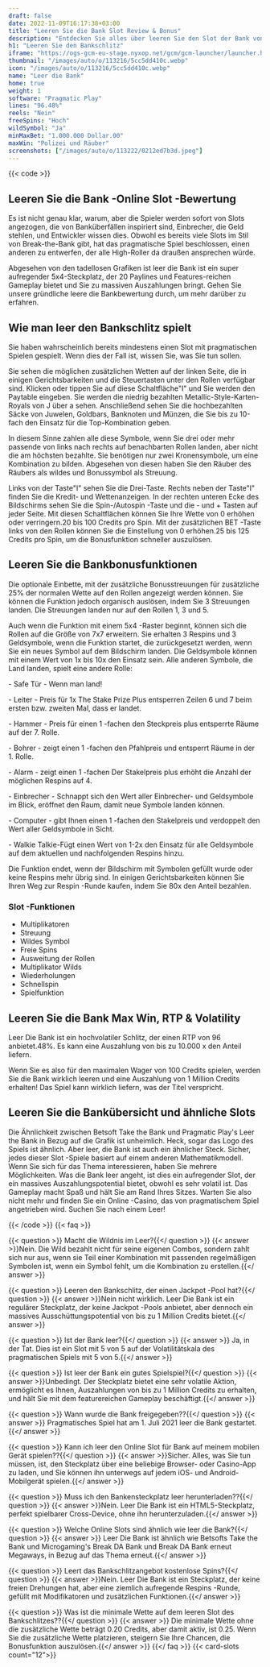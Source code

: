 ```yaml
---
draft: false
date: 2022-11-09T16:17:38+03:00
title: "Leeren Sie die Bank Slot Review & Bonus"
description: "Entdecken Sie alles über leeren Sie den Slot der Bank von Pragmatic Play, RTP, Funktionen, Volatilität, Auszahlungen und erhalten Sie kostenlose Spins und Boni von den besten Online -Casinos!"
h1: "Leeren Sie den Bankschlitz"
iframe: "https://ogs-gcm-eu-stage.nyxop.net/gcm/gcm-launcher/launcher.html?gameUrl=https%3A%2F%2Fnyx.prerelease-env.biz%2Fgs2c%2Fcommon%2Fgames-html5%2Fnyx-game-loader.html%3Fenvid%3Deur%26stage%3D1&gameid=vs20emptybank&operatorid=241&sessionid=Free%3Asvajg017nfqda56gs0l10i1vk19&currency=USD&lang=en_us&mode=demo&device=desktop&lobbyurl=&ogsgameid=1510196"
thumbnail: "/images/auto/o/113216/5cc5dd410c.webp"
icon: "/images/auto/o/113216/5cc5dd410c.webp"
name: "Leer die Bank"
home: true
weight: 1
software: "Pragmatic Play"
lines: "96.48%"
reels: "Nein"
freeSpins: "Hoch"
wildSymbol: "Ja"
minMaxBet: "1.000.000 Dollar.00"
maxWin: "Polizei und Räuber"
screenshots: ["/images/auto/o/113222/0212ed7b3d.jpeg"]
---
```


{{< code >}}<h2>Leeren Sie die Bank -Online Slot -Bewertung</h2><p>Es ist nicht genau klar, warum, aber die Spieler werden sofort von Slots angezogen, die von Banküberfällen inspiriert sind, Einbrecher, die Geld stehlen, und Entwickler wissen dies. Obwohl es bereits viele Slots im Stil von Break-the-Bank gibt, hat das pragmatische Spiel beschlossen, einen anderen zu entwerfen, der alle High-Roller da draußen ansprechen würde.</p><p>Abgesehen von den tadellosen Grafiken ist leer die Bank ist ein super aufregender 5x4-Steckplatz, der 20 Paylines und Features-reichen Gameplay bietet und Sie zu massiven Auszahlungen bringt. Gehen Sie unsere gründliche leere die Bankbewertung durch, um mehr darüber zu erfahren.</p><h2>Wie man leer den Bankschlitz spielt</h2><p>Sie haben wahrscheinlich bereits mindestens einen Slot mit pragmatischen Spielen gespielt. Wenn dies der Fall ist, wissen Sie, was Sie tun sollen.</p><p>Sie sehen die möglichen zusätzlichen Wetten auf der linken Seite, die in einigen Gerichtsbarkeiten und die Steuertasten unter den Rollen verfügbar sind. Klicken oder tippen Sie auf diese Schaltfläche"I" und Sie werden den Paytable eingeben. Sie werden die niedrig bezahlten Metallic-Style-Karten-Royals von J über a sehen. Anschließend sehen Sie die hochbezahlten Säcke von Juwelen, Goldbars, Banknoten und Münzen, die Sie bis zu 10-fach den Einsatz für die Top-Kombination geben.</p><p>In diesem Sinne zahlen alle diese Symbole, wenn Sie drei oder mehr passende von links nach rechts auf benachbarten Rollen landen, aber nicht die am höchsten bezahlte. Sie benötigen nur zwei Kronensymbole, um eine Kombination zu bilden. Abgesehen von diesen haben Sie den Räuber des Räubers als wildes und Bonussymbol als Streuung.</p><p>Links von der Taste"I" sehen Sie die Drei-Taste. Rechts neben der Taste"I" finden Sie die Kredit- und Wettenanzeigen. In der rechten unteren Ecke des Bildschirms sehen Sie die Spin-/Autospin -Taste und die - und + Tasten auf jeder Seite. Mit diesen Schaltflächen können Sie Ihre Wette von 0 erhöhen oder verringern.20 bis 100 Credits pro Spin. Mit der zusätzlichen BET -Taste links von den Rollen können Sie die Einstellung von 0 erhöhen.25 bis 125 Credits pro Spin, um die Bonusfunktion schneller auszulösen.</p><h2>Leeren Sie die Bankbonusfunktionen</h2><p>Die optionale Einbette, mit der zusätzliche Bonusstreuungen für zusätzliche 25% der normalen Wette auf den Rollen angezeigt werden können. Sie können die Funktion jedoch organisch auslösen, indem Sie 3 Streuungen landen. Die Streuungen landen nur auf den Rollen 1, 3 und 5.</p><p>Auch wenn die Funktion mit einem 5x4 -Raster beginnt, können sich die Rollen auf die Größe von 7x7 erweitern. Sie erhalten 3 Respins und 3 Geldsymbole, wenn die Funktion startet, die zurückgesetzt werden, wenn Sie ein neues Symbol auf dem Bildschirm landen. Die Geldsymbole können mit einem Wert von 1x bis 10x den Einsatz sein. Alle anderen Symbole, die Land landen, spielt eine andere Rolle:</p><p> - Safe Tür - Wenn man land!</p><p> - Leiter - Preis für 1x The Stake Prize Plus entsperren Zeilen 6 und 7 beim ersten bzw. zweiten Mal, dass er landet.</p><p> - Hammer - Preis für einen 1 -fachen den Steckpreis plus entsperrte Räume auf der 7. Rolle.</p><p> - Bohrer - zeigt einen 1 -fachen den Pfahlpreis und entsperrt Räume in der 1. Rolle.</p><p> - Alarm - zeigt einen 1 -fachen Der Stakelpreis plus erhöht die Anzahl der möglichen Respins auf 4.</p><p> - Einbrecher - Schnappt sich den Wert aller Einbrecher- und Geldsymbole im Blick, eröffnet den Raum, damit neue Symbole landen können.</p><p> - Computer - gibt Ihnen einen 1 -fachen den Stakelpreis und verdoppelt den Wert aller Geldsymbole in Sicht.</p><p> - Walkie Talkie-Fügt einen Wert von 1-2x den Einsatz für alle Geldsymbole auf dem aktuellen und nachfolgenden Respins hinzu.</p><p>Die Funktion endet, wenn der Bildschirm mit Symbolen gefüllt wurde oder keine Respins mehr übrig sind. In einigen Gerichtsbarkeiten können Sie Ihren Weg zur Respin -Runde kaufen, indem Sie 80x den Anteil bezahlen.</p><h3>
Slot -Funktionen</h3><ul>
<li></span>
Multiplikatoren</li>
<li></span>
Streuung</li>
<li></span>
Wildes Symbol</li>
<li></span>
Freie Spins</li>
<li></span>
Ausweitung der Rollen</li>
<li></span>
Multiplikator Wilds</li>
<li></span>
Wiederholungen</li>
<li></span>
Schnellspin</li>
<li></span>
Spielfunktion</li></ul><h2>Leeren Sie die Bank Max Win, RTP & Volatility</h2><p>Leer Die Bank ist ein hochvolatiler Schlitz, der einen RTP von 96 anbietet.48%. Es kann eine Auszahlung von bis zu 10.000 x den Anteil liefern.</p><p>Wenn Sie es also für den maximalen Wager von 100 Credits spielen, werden Sie die Bank wirklich leeren und eine Auszahlung von 1 Million Credits erhalten! Das Spiel kann wirklich liefern, was der Titel verspricht.</p><h2>Leeren Sie die Bankübersicht und ähnliche Slots</h2><p>Die Ähnlichkeit zwischen Betsoft Take the Bank und Pragmatic Play's Leer the Bank in Bezug auf die Grafik ist unheimlich. Heck, sogar das Logo des Spiels ist ähnlich. Aber leer, die Bank ist auch ein ähnlicher Steck. Sicher, jedes dieser Slot -Spiele basiert auf einem anderen Mathematikmodell. Wenn Sie sich für das Thema interessieren, haben Sie mehrere Möglichkeiten. Was die Bank leer angeht, ist dies ein aufregender Slot, der ein massives Auszahlungspotential bietet, obwohl es sehr volatil ist. Das Gameplay macht Spaß und hält Sie am Rand Ihres Sitzes. Warten Sie also nicht mehr und finden Sie ein Online -Casino, das von pragmatischem Spiel angetrieben wird. Suchen Sie nach einem Leer!</p>
{{< /code >}}
{{< faq >}}

{{< question >}} Macht die Wildnis im Leer?{{</ question >}}
{{< answer >}}Nein. Die Wild bezahlt nicht für seine eigenen Combos, sondern zahlt sich nur aus, wenn sie Teil einer Kombination mit passenden regelmäßigen Symbolen ist, wenn ein Symbol fehlt, um die Kombination zu erstellen.{{</ answer >}}

{{< question >}} Leeren den Bankschlitz, der einen Jackpot -Pool hat?{{</ question >}}
{{< answer >}}Nein nicht wirklich. Leer Die Bank ist ein regulärer Steckplatz, der keine Jackpot -Pools anbietet, aber dennoch ein massives Ausschüttungspotential von bis zu 1 Million Credits bietet.{{</ answer >}}

{{< question >}} Ist der Bank leer?{{</ question >}}
{{< answer >}} Ja, in der Tat. Dies ist ein Slot mit 5 von 5 auf der Volatilitätskala des pragmatischen Spiels mit 5 von 5.{{</ answer >}}

{{< question >}} Ist leer der Bank ein gutes Spielspiel?{{</ question >}}
{{< answer >}}Unbedingt. Der Steckplatz bietet eine sehr volatile Aktion, ermöglicht es Ihnen, Auszahlungen von bis zu 1 Million Credits zu erhalten, und hält Sie mit dem featurereichen Gameplay beschäftigt.{{</ answer >}}

{{< question >}} Wann wurde die Bank freigegeben??{{</ question >}}
{{< answer >}} Pragmatisches Spiel hat am 1. Juli 2021 leer die Bank gestartet.{{</ answer >}}

{{< question >}} Kann ich leer den Online Slot für Bank auf meinem mobilen Gerät spielen??{{</ question >}}
{{< answer >}}Sicher. Alles, was Sie tun müssen, ist, den Steckplatz über eine beliebige Browser- oder Casino-App zu laden, und Sie können ihn unterwegs auf jedem iOS- und Android-Mobilgerät spielen.{{</ answer >}}

{{< question >}} Muss ich den Bankensteckplatz leer herunterladen??{{</ question >}}
{{< answer >}}Nein. Leer Die Bank ist ein HTML5-Steckplatz, perfekt spielbarer Cross-Device, ohne ihn herunterzuladen.{{</ answer >}}

{{< question >}} Welche Online Slots sind ähnlich wie leer die Bank?{{</ question >}}
{{< answer >}} Leer Die Bank ist ähnlich wie Betsofts Take the Bank und Microgaming's Break DA Bank und Break DA Bank erneut Megaways, in Bezug auf das Thema erneut.{{</ answer >}}

{{< question >}} Leert das Bankschlitzangebot kostenlose Spins?{{</ question >}}
{{< answer >}}Nein. Leer Die Bank ist ein Steckplatz, der keine freien Drehungen hat, aber eine ziemlich aufregende Respins -Runde, gefüllt mit Modifikatoren und zusätzlichen Funktionen.{{</ answer >}}

{{< question >}} Was ist die minimale Wette auf dem leeren Slot des Bankschlitzes??{{</ question >}}
{{< answer >}} Die minimale Wette ohne die zusätzliche Wette beträgt 0.20 Credits, aber damit aktiv, ist 0.25. Wenn Sie die zusätzliche Wette platzieren, steigern Sie Ihre Chancen, die Bonusfunktion auszulösen.{{</ answer >}}
{{</ faq >}}
{{< card-slots count="12">}}